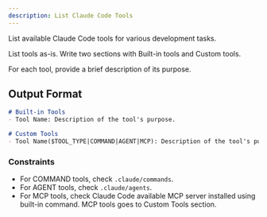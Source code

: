 ```yaml
---
description: List Claude Code Tools
---
```


List available Claude Code tools for various development tasks. 

List tools as-is. Write two sections with Built-in tools and Custom tools. 

For each tool, provide a brief description of its purpose.

## Output Format

```markdown
# Built-in Tools
- Tool Name: Description of the tool's purpose.

# Custom Tools
- Tool Name($TOOL_TYPE|COMMAND|AGENT|MCP): Description of the tool's purpose.
```

### Constraints

* For COMMAND tools, check `.claude/commands`.
* For AGENT tools, check `.claude/agents`.
* For MCP tools, check Claude Code available MCP server installed using built-in command. MCP tools goes to Custom Tools section.